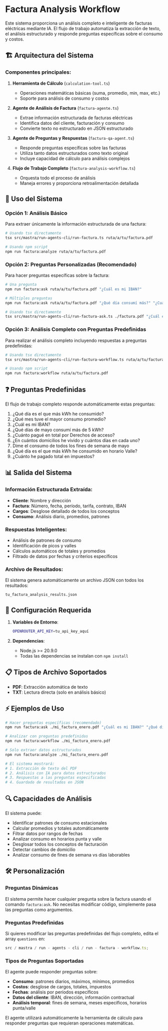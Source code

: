 # Factura Analysis Workflow

Este sistema proporciona un análisis completo e inteligente de facturas eléctricas mediante IA. El flujo de trabajo automatiza la extracción de texto, el análisis estructurado y responde preguntas específicas sobre el consumo y costos.

## 🏗️ Arquitectura del Sistema

### Componentes principales:

1. **Herramienta de Cálculo** (`calculation-tool.ts`)
   - Operaciones matemáticas básicas (suma, promedio, min, max, etc.)
   - Soporte para análisis de consumo y costos

2. **Agente de Análisis de Factura** (`factura-agente.ts`)
   - Extrae información estructurada de facturas eléctricas
   - Identifica datos del cliente, facturación y consumo
   - Convierte texto no estructurado en JSON estructurado

3. **Agente de Preguntas y Respuestas** (`factura-qa-agent.ts`)
   - Responde preguntas específicas sobre las facturas
   - Utiliza tanto datos estructurados como texto original
   - Incluye capacidad de cálculo para análisis complejos

4. **Flujo de Trabajo Completo** (`factura-analysis-workflow.ts`)
   - Orquesta todo el proceso de análisis
   - Maneja errores y proporciona retroalimentación detallada

## 🚀 Uso del Sistema

### Opción 1: Análisis Básico

Para extraer únicamente la información estructurada de una factura:

```bash
# Usando tsx directamente
tsx src/mastra/run-agents-cli/run-factura.ts ruta/a/tu/factura.pdf

# Usando npm script
npm run factura:analyze ruta/a/tu/factura.pdf
```

### Opción 2: Preguntas Personalizadas (Recomendado)

Para hacer preguntas específicas sobre la factura:

```bash
# Una pregunta
npm run factura:ask ruta/a/tu/factura.pdf "¿Cuál es mi IBAN?"

# Múltiples preguntas
npm run factura:ask ruta/a/tu/factura.pdf "¿Qué día consumí más?" "¿Cuánto pagué en impuestos?" "¿Cuál es mi consumo promedio?"

# Usando tsx directamente
tsx src/mastra/run-agents-cli/run-factura-ask.ts ./factura.pdf "¿Cuál es mi consumo promedio?"
```

### Opción 3: Análisis Completo con Preguntas Predefinidas

Para realizar el análisis completo incluyendo respuestas a preguntas predefinidas:

```bash
# Usando tsx directamente
tsx src/mastra/run-agents-cli/run-factura-workflow.ts ruta/a/tu/factura.pdf

# Usando npm script
npm run factura:workflow ruta/a/tu/factura.pdf
```

## ❓ Preguntas Predefinidas

El flujo de trabajo completo responde automáticamente estas preguntas:

1. ¿Qué día es el que más kWh he consumido?
2. ¿Qué mes tuve el mayor consumo promedio?
3. ¿Cuál es mi IBAN?
4. ¿Qué días de mayo consumí más de 5 kWh?
5. ¿Cuánto pagué en total por Derechos de acceso?
6. ¿En cuántos domicilios he vivido y cuántos días en cada uno?
7. Dime el consumo de todos los fines de semana de mayo
8. ¿Qué día es el que más kWh he consumido en horario Valle?
9. ¿Cuánto he pagado total en impuestos?

## 📊 Salida del Sistema

### Información Estructurada Extraída:

- **Cliente**: Nombre y dirección
- **Factura**: Número, fecha, período, tarifa, contrato, IBAN
- **Cargos**: Desglose detallado de todos los conceptos
- **Consumo**: Análisis diario, promedios, patrones

### Respuestas Inteligentes:

- Análisis de patrones de consumo
- Identificación de picos y valles
- Cálculos automáticos de totales y promedios
- Filtrado de datos por fechas y criterios específicos

### Archivo de Resultados:

El sistema genera automáticamente un archivo JSON con todos los resultados:

```
tu_factura_analysis_results.json
```

## 🔧 Configuración Requerida

1. **Variables de Entorno**:

   ```bash
   OPENROUTER_API_KEY=tu_api_key_aquí
   ```

2. **Dependencias**:
   - Node.js >= 20.9.0
   - Todas las dependencias se instalan con `npm install`

## 📋 Tipos de Archivo Soportados

- **PDF**: Extracción automática de texto
- **TXT**: Lectura directa (solo en análisis básico)

## ⚡ Ejemplos de Uso

```bash
# Hacer preguntas específicas (recomendado)
npm run factura:ask ./mi_factura_enero.pdf "¿Cuál es mi IBAN?" "¿Qué día consumí más kWh?"

# Analizar con preguntas predefinidas
npm run factura:workflow ./mi_factura_enero.pdf

# Solo extraer datos estructurados
npm run factura:analyze ./mi_factura_enero.pdf

# El sistema mostrará:
# 1. Extracción de texto del PDF
# 2. Análisis con IA para datos estructurados
# 3. Respuestas a las preguntas especificadas
# 4. Guardado de resultados en JSON
```

## 🔍 Capacidades de Análisis

El sistema puede:

- Identificar patrones de consumo estacionales
- Calcular promedios y totales automáticamente
- Filtrar datos por rangos de fechas
- Analizar consumo en horarios punta y valle
- Desglosar todos los conceptos de facturación
- Detectar cambios de domicilio
- Analizar consumo de fines de semana vs días laborables

## 🛠️ Personalización

### Preguntas Dinámicas

El sistema permite hacer cualquier pregunta sobre la factura usando el comando `factura:ask`. No necesitas modificar código, simplemente pasa las preguntas como argumentos.

### Preguntas Predefinidas

Si quieres modificar las preguntas predefinidas del flujo completo, edita el array `questions` en:

```typescript
src / mastra / run - agents - cli / run - factura - workflow.ts;
```

### Tipos de Preguntas Soportadas

El agente puede responder preguntas sobre:

- **Consumo**: patrones diarios, máximos, mínimos, promedios
- **Costos**: desglose de cargos, totales, impuestos
- **Fechas**: análisis por períodos específicos
- **Datos del cliente**: IBAN, dirección, información contractual
- **Análisis temporal**: fines de semana, meses específicos, horarios punta/valle

El agente utilizará automáticamente la herramienta de cálculo para responder preguntas que requieran operaciones matemáticas.
